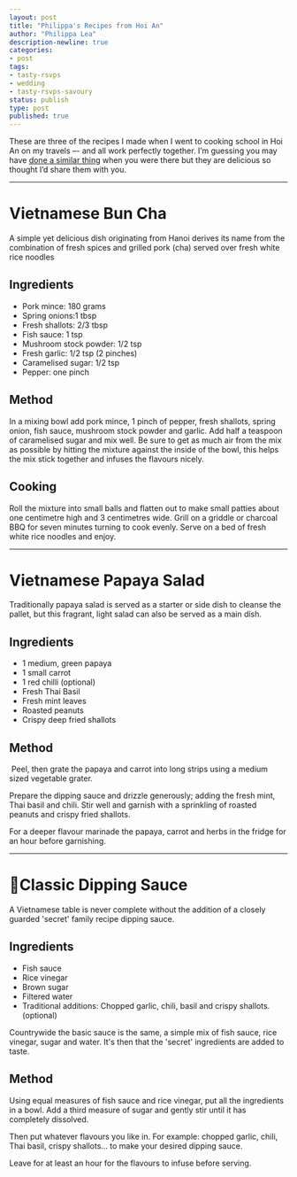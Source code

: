 ```yaml
---
layout: post
title: "Philippa's Recipes from Hoi An"
author: "Philippa Lea"
description-newline: true
categories:
- post
tags:
- tasty-rsvps
- wedding
- tasty-rsvps-savoury
status: publish
type: post
published: true
---
```


These are three of the recipes I made when I went to cooking school in Hoi An on my travels –- and all work perfectly together. I’m guessing you may have [done a similar thing](/posts/hoi-an/) when you were there but they are delicious so thought I’d share them with you.

***

# Vietnamese Bun Cha

A simple yet delicious dish originating from Hanoi derives its name from the combination of fresh spices and grilled pork (cha) served over fresh white rice noodles

## Ingredients

* Pork mince: 180 grams
* Spring onions:1 tbsp
* Fresh shallots: 2/3 tbsp
* Fish sauce: 1 tsp
* Mushroom stock powder: 1/2  tsp
* Fresh garlic: 1/2 tsp (2 pinches)
* Caramelised sugar: 1/2 tsp
* Pepper: one pinch

## Method

In a mixing bowl add pork mince, 1 pinch of pepper, fresh shallots, spring onion, fish sauce, mushroom stock powder and garlic. Add half a teaspoon of caramelised sugar and mix well. Be sure to get as much air from the mix as possible by hitting the mixture against the inside of the bowl, this helps the mix stick together and infuses the flavours nicely.

## Cooking

Roll the mixture into small balls and flatten out to make small patties about one centimetre high and 3 centimetres wide. Grill on a griddle or charcoal BBQ for seven minutes turning to cook evenly. Serve on a bed of fresh white rice noodles and enjoy.

***

# Vietnamese Papaya Salad

Traditionally papaya salad is served as a starter or side dish to cleanse the pallet, but this fragrant, light salad can also be served as a main dish.

## Ingredients

* 1 medium, green papaya
* 1 small carrot
* 1 red chilli (optional)
* Fresh Thai Basil
* Fresh mint leaves
* Roasted peanuts
* Crispy deep fried shallots

## Method
​
Peel, then grate the papaya and carrot into long strips using a medium sized vegetable grater.

Prepare the dipping sauce and drizzle generously; adding the fresh mint, Thai basil and chili. Stir well and garnish with a sprinkling of roasted peanuts and crispy fried shallots.

For a deeper flavour marinade the papaya, carrot and herbs in the fridge for an hour before garnishing.

***

# Classic Dipping Sauce

A Vietnamese table is never complete without the addition of a closely guarded 'secret' family recipe dipping sauce.

## Ingredients

* Fish sauce
* Rice vinegar
* Brown sugar
* Filtered water
* Traditional additions: Chopped garlic, chili, basil and crispy shallots. (optional)

Countrywide the basic sauce is the same, a simple mix of fish sauce, rice vinegar, sugar and water. It's then that the 'secret' ingredients are added to taste.

## Method

Using equal measures of fish sauce and rice vinegar, put all the ingredients in a bowl. Add a third measure of sugar and gently stir until it has completely dissolved.

Then put whatever flavours you like in. For example: chopped garlic, chili, Thai basil, crispy shallots… to make your desired dipping sauce.

Leave for at least an hour for the flavours to infuse before serving.
